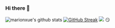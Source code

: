 ### Hi there 👋

<!--
**GaotTian/GaotTian** is a ✨ _special_ ✨ repository because its `README.md` (this file) appears on your GitHub profile.

Here are some ideas to get you started:

- 🔭 I’m currently working on ...
- 🌱 I’m currently learning ...
- 👯 I’m looking to collaborate on ...
- 🤔 I’m looking for help with ...
- 💬 Ask me about ...
- 📫 How to reach me: ...
- 😄 Pronouns: ...
- ⚡ Fun fact: ...
-->
![marionxue's github stats](https://github-readme-stats.vercel.app/api?username=GaotTian&theme=radical)
[![GitHub Streak](https://streak-stats.demolab.com/?user=GaotTian)](https://git.io/streak-stats)
![](https://komarev.com/ghpvc/?username=ideshun)
 :smirk:
